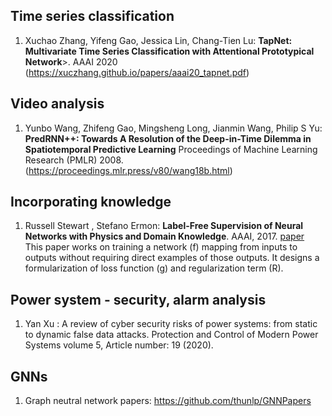 

## Time series classification
1. Xuchao Zhang, Yifeng Gao, Jessica Lin, Chang-Tien Lu: <b>TapNet: Multivariate Time Series Classification with Attentional Prototypical Network</b>>. AAAI 2020 (https://xuczhang.github.io/papers/aaai20_tapnet.pdf)

## Video analysis
1. Yunbo Wang, Zhifeng Gao, Mingsheng Long, Jianmin Wang, Philip S Yu: <b>PredRNN++: Towards A Resolution of the Deep-in-Time Dilemma in Spatiotemporal Predictive Learning</b> Proceedings of Machine Learning Research (PMLR) 2008. (https://proceedings.mlr.press/v80/wang18b.html)

## Incorporating knowledge
1. Russell Stewart , Stefano Ermon: <b>Label-Free Supervision of Neural Networks with Physics and Domain Knowledge</b>. AAAI, 2017. [paper](https://www.aaai.org/Conferences/AAAI/2017/PreliminaryPapers/12-Stewart-14967.pdf) </br> 
This paper works on training a network (f) mapping from inputs to outputs without requiring direct examples of those outputs. It designs a formularization of loss function (g) and regularization term (R). 

## Power system - security, alarm analysis
1. Yan Xu : A review of cyber security risks of power systems: from static to dynamic false data attacks. Protection and Control of Modern Power Systems volume 5, Article number: 19 (2020). 

## GNNs
1. Graph neutral network papers:  https://github.com/thunlp/GNNPapers
